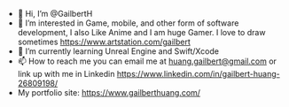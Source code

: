 - 👋 Hi, I’m @GailbertH
- 👀 I’m interested in Game, mobile, and other form of software development, I also Like Anime and I am huge Gamer. I love to draw sometimes https://www.artstation.com/gailbert
- 🌱 I’m currently learning Unreal Engine and Swift/Xcode
- 📫 How to reach me you can email me at huang.gailbert@gmail.com or link up with me in Linkedin https://www.linkedin.com/in/gailbert-huang-26809198/
- My portfolio site: https://www.gailberthuang.com/

<!---
GailbertH/GailbertH is a ✨ special ✨ repository because its `README.md` (this file) appears on your GitHub profile.
You can click the Preview link to take a look at your changes.
--->
